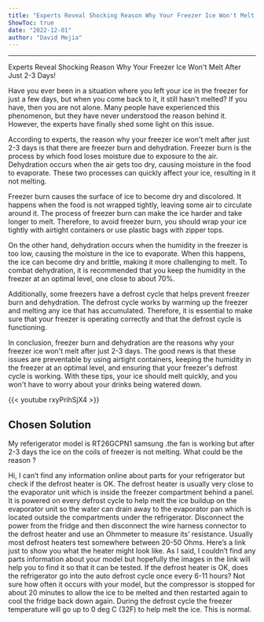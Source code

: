 ```yaml
---
title: "Experts Reveal Shocking Reason Why Your Freezer Ice Won't Melt After Just 2-3 Days!"
ShowToc: true 
date: "2022-12-01"
author: "David Mejia"
---
```

*****
Experts Reveal Shocking Reason Why Your Freezer Ice Won't Melt After Just 2-3 Days!

Have you ever been in a situation where you left your ice in the freezer for just a few days, but when you come back to it, it still hasn't melted? If you have, then you are not alone. Many people have experienced this phenomenon, but they have never understood the reason behind it. However, the experts have finally shed some light on this issue.

According to experts, the reason why your freezer ice won't melt after just 2-3 days is that there are freezer burn and dehydration. Freezer burn is the process by which food loses moisture due to exposure to the air. Dehydration occurs when the air gets too dry, causing moisture in the food to evaporate. These two processes can quickly affect your ice, resulting in it not melting.

Freezer burn causes the surface of ice to become dry and discolored. It happens when the food is not wrapped tightly, leaving some air to circulate around it. The process of freezer burn can make the ice harder and take longer to melt. Therefore, to avoid freezer burn, you should wrap your ice tightly with airtight containers or use plastic bags with zipper tops.

On the other hand, dehydration occurs when the humidity in the freezer is too low, causing the moisture in the ice to evaporate. When this happens, the ice can become dry and brittle, making it more challenging to melt. To combat dehydration, it is recommended that you keep the humidity in the freezer at an optimal level, one close to about 70%.

Additionally, some freezers have a defrost cycle that helps prevent freezer burn and dehydration. The defrost cycle works by warming up the freezer and melting any ice that has accumulated. Therefore, it is essential to make sure that your freezer is operating correctly and that the defrost cycle is functioning.

In conclusion, freezer burn and dehydration are the reasons why your freezer ice won't melt after just 2-3 days. The good news is that these issues are preventable by using airtight containers, keeping the humidity in the freezer at an optimal level, and ensuring that your freezer's defrost cycle is working. With these tips, your ice should melt quickly, and you won't have to worry about your drinks being watered down.

{{< youtube rxyPrihSjX4 >}} 



## Chosen Solution
 My referigerator model is RT26GCPN1 samsung .the fan is working but after 2-3 days the ice on the coils of freezer is not melting. What could be the reason ?

 Hi,
I can’t find any information online about parts for your refrigerator but check if the defrost heater is OK.
The defrost heater is usually very close to the evaporator unit which is inside the freezer compartment behind a panel. It is powered on every defrost cycle to help melt the ice buildup on the evaporator unit so the water can drain away to the evaporator pan which is located outside the compartments under the refrigerator.
Disconnect the power from the fridge and then disconnect the wire harness connector to the defrost heater and use an Ohmmeter to measure its’ resistance. Usually most defrost heaters test somewhere between 20-50 Ohms.
Here’s a link just to show you what the heater might look like. As I said, I couldn’t find any parts information about your model but hopefully the images in the link will help you to find it so that it can be tested.
If the defrost heater is OK, does the refrigerator go into the auto defrost cycle once every 6-11 hours?
Not sure how often it occurs with  your model, but the compressor is stopped for about 20 minutes to allow the ice to be melted and then restarted again to cool the fridge back down again. During the defrost cycle the freezer temperature will go up to 0 deg C (32F) to help melt the ice. This is normal.




